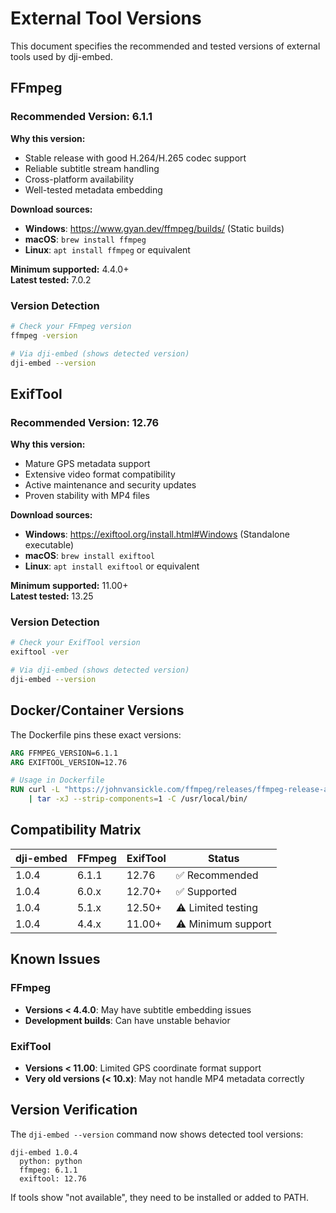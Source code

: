 # External Tool Versions

This document specifies the recommended and tested versions of external tools used by dji-embed.

## FFmpeg

### Recommended Version: 6.1.1

**Why this version:**
- Stable release with good H.264/H.265 codec support
- Reliable subtitle stream handling
- Cross-platform availability
- Well-tested metadata embedding

**Download sources:**
- **Windows**: https://www.gyan.dev/ffmpeg/builds/ (Static builds)
- **macOS**: `brew install ffmpeg` 
- **Linux**: `apt install ffmpeg` or equivalent

**Minimum supported:** 4.4.0+  
**Latest tested:** 7.0.2

### Version Detection

```bash
# Check your FFmpeg version
ffmpeg -version

# Via dji-embed (shows detected version)
dji-embed --version
```

## ExifTool  

### Recommended Version: 12.76

**Why this version:**
- Mature GPS metadata support
- Extensive video format compatibility  
- Active maintenance and security updates
- Proven stability with MP4 files

**Download sources:**
- **Windows**: https://exiftool.org/install.html#Windows (Standalone executable)
- **macOS**: `brew install exiftool`
- **Linux**: `apt install exiftool` or equivalent

**Minimum supported:** 11.00+  
**Latest tested:** 13.25

### Version Detection

```bash  
# Check your ExifTool version
exiftool -ver

# Via dji-embed (shows detected version)
dji-embed --version
```

## Docker/Container Versions

The Dockerfile pins these exact versions:

```dockerfile
ARG FFMPEG_VERSION=6.1.1
ARG EXIFTOOL_VERSION=12.76

# Usage in Dockerfile
RUN curl -L "https://johnvansickle.com/ffmpeg/releases/ffmpeg-release-amd64-static.tar.xz" \
    | tar -xJ --strip-components=1 -C /usr/local/bin/
```

## Compatibility Matrix

| dji-embed | FFmpeg | ExifTool | Status |
|-----------|---------|----------|--------|
| 1.0.4     | 6.1.1   | 12.76    | ✅ Recommended |
| 1.0.4     | 6.0.x   | 12.70+   | ✅ Supported |  
| 1.0.4     | 5.1.x   | 12.50+   | ⚠️ Limited testing |
| 1.0.4     | 4.4.x   | 11.00+   | ⚠️ Minimum support |

## Known Issues

### FFmpeg
- **Versions < 4.4.0**: May have subtitle embedding issues
- **Development builds**: Can have unstable behavior

### ExifTool  
- **Versions < 11.00**: Limited GPS coordinate format support
- **Very old versions (< 10.x)**: May not handle MP4 metadata correctly

## Version Verification

The `dji-embed --version` command now shows detected tool versions:

```
dji-embed 1.0.4
  python: python
  ffmpeg: 6.1.1
  exiftool: 12.76
```

If tools show "not available", they need to be installed or added to PATH.